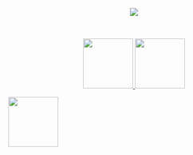 
<p align = "center"  ><img src="https://miro.medium.com/max/960/1*nviGMyw1WuYk4rB0RsdZEg.gif"/></p> 

<br/>

<p align = "center" > 
<a href="https://www.linkedin.com/in/%C3%A9rico-cavalcanti/"><img style="width:100px" src = "https://img.shields.io/badge/-ecocaval-blue?style=flat-square&logo=Linkedin&logoColor=white&link=https://www.linkedin.com/in/ecocaval/)" /> </a>
<a href="https://www.instagram.com/ecocaval/"><img style="width:100px" src = "https://img.shields.io/badge/-ecocaval-orange?style=flat-square&logo=instagram&logoColor=white&link=https://www.instagram.com/ecocaval/)" /></a>
</p> 
<a href="https://gitlab.com/ecocaval"><img style="width:100px" src = "https://img.shields.io/badge/-ecocaval-green?style=flat-square&logo=instagram&logoColor=white&link=https://gitlab.com/ecocaval)" /></a>
</p> 


<br/>


